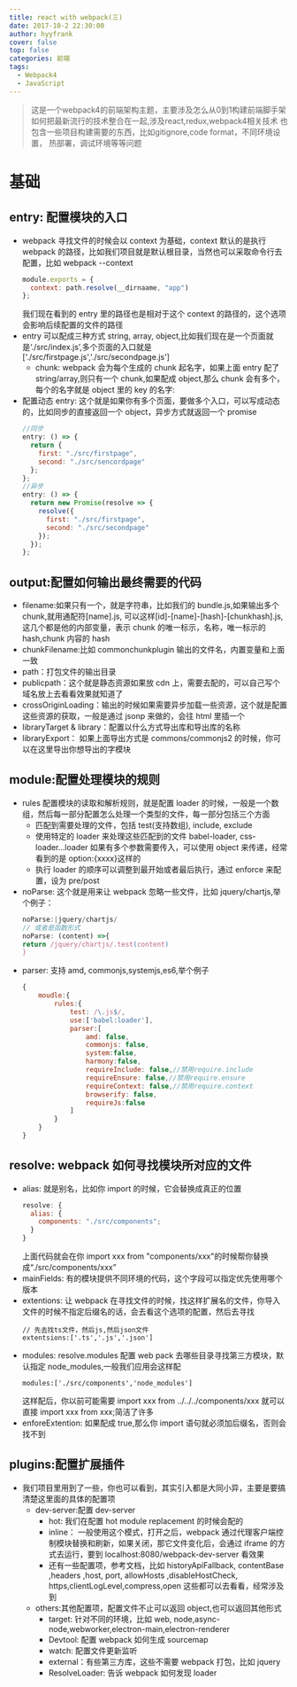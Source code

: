 ```yaml
---
title: react with webpack(三)
date: 2017-10-2 22:30:00
author: hyyfrank
cover: false
top: false
categories: 前端
tags:
  - Webpack4
  - JavaScript
---
```


> 这是一个webpack4的前端架构主题，主要涉及怎么从0到1构建前端脚手架
> 如何把最新流行的技术整合在一起,涉及react,redux,webpack4相关技术
> 也包含一些项目构建需要的东西，比如gitignore,code format，不同环境设置，
> 热部署，调试环境等等问题

# 基础
## entry: 配置模块的入口
  - webpack 寻找文件的时候会以 context 为基础，context 默认的是执行 webpack 的路径，比如我们项目就是默认根目录，当然也可以采取命令行去配置，比如 webpack --context
    ```javascript
    module.exports = {
      context: path.resolve(__dirnaame, "app")
    };
    ```
    我们现在看到的 entry 里的路径也是相对于这个 context 的路径的，这个选项会影响后续配置的文件的路径
  - entry 可以配成三种方式 string, array, object,比如我们现在是一个页面就是‘./src/index.js’,多个页面的入口就是['./src/firstpage.js','./src/secondpage.js']
    - chunk: webpack 会为每个生成的 chunk 起名字，如果上面 entry 配了 string/array,则只有一个 chunk,如果配成 object,那么 chunk 会有多个，每个的名字就是 object 里的 key 的名字:
  - 配置动态 entry:
    这个就是如果你有多个页面，要做多个入口，可以写成动态的，比如同步的直接返回一个 object，异步方式就返回一个 promise
    ```javascript
    //同步
    entry: () => {
      return {
        first: "./src/firstpage",
        second: "./src/sencordpage"
      };
    };
    //异步
    entry: () => {
      return new Promise(resolve => {
        resolve({
          first: "./src/firstpage",
          second: "./src/secondpage"
        });
      });
    };
    ```
## output:配置如何输出最终需要的代码
  - filename:如果只有一个，就是字符串，比如我们的 bundle.js,如果输出多个 chunk,就用通配符[name].js,
    可以这样[id]-[name]-[hash]-[chunkhash].js,这几个都是他的内部变量，表示 chunk 的唯一标示，名称，唯一标示的 hash,chunk 内容的 hash
  - chunkFilename:比如 commonchunkplugin 输出的文件名，内置变量和上面一致
  - path：打包文件的输出目录
  - publicpath：这个就是静态资源如果放 cdn 上，需要去配的，可以自己写个域名放上去看看效果就知道了
  - crossOriginLoading：输出的时候如果需要异步加载一些资源，这个就是配置这些资源的获取，一般是通过 jsonp 来做的，会往 html 里插一个
  - libraryTarget & library：配置以什么方式导出库和导出库的名称
  - libraryExport： 如果上面导出方式是 commons/commonjs2 的时候，你可以在这里导出你想导出的字模块
## module:配置处理模块的规则
  - rules 配置模块的读取和解析规则，就是配置 loader 的时候，一般是一个数组，然后每一部分配置怎么处理一个类型的文件，每一部分包括三个方面
    - 匹配到需要处理的文件，包括 test(支持数组), include, exclude
    - 使用特定的 loader 来处理这些匹配到的文件 babel-loader, css-loader...loader 如果有多个参数需要传入，可以使用 object 来传递，经常看到的是 option:{xxxx}这样的
    - 执行 loader 的顺序可以调整到最开始或者最后执行，通过 enforce 来配置，设为 pre/post
  - noParse: 这个就是用来让 webpack 忽略一些文件，比如 jquery/chartjs,举个例子：
    ```javascript
    noParse:|jquery/chartjs/
    // 或者是函数形式
    noParse: (content) =>{
    return /jquery/chartjs/.test(content)
    }
    ```
  - parser: 支持 amd, commonjs,systemjs,es6,举个例子
    ```javascript
    {
        moudle:{
            rules:{
                test: /\.js$/,
                use:['babel:loader'],
                parser:[
                    amd: false,
                    commonjs: false,
                    system:false,
                    harmony:false,
                    requireInclude: false,//禁用require.include
                    requireEnsure: false,//禁用require.ensure
                    requireContext: false,//禁用require.context
                    browserify: false,
                    requireJs:false
                ]
            }
        }
    }
    ```
## resolve: webpack 如何寻找模块所对应的文件
  - alias: 就是别名，比如你 import 的时候，它会替换成真正的位置
    ```javascript
    resolve: {
      alias: {
        components: "./src/components";
      }
    }
    ```
    上面代码就会在你 import xxx from "components/xxx"的时候帮你替换成“./src/components/xxx”
  - mainFields: 有的模块提供不同环境的代码，这个字段可以指定优先使用哪个版本
  - extentions: 让 webpack 在寻找文件的时候，找这样扩展名的文件，你导入文件的时候不指定后缀名的话，会去看这个选项的配置，然后去寻找
    ```
    // 先去找ts文件，然后js,然后json文件
    extentsions:['.ts','.js','.json']
    ```
  - modules: resolve.modules 配置 web pack 去哪些目录寻找第三方模块，默认指定 node_modules,一般我们应用会这样配
    ```
    modules:['./src/components','node_modules']
    ```
    这样配后，你以前可能需要 import xxx from ../../../components/xxx 就可以直接 import xxx from xxx;简洁了许多
  - enforeExtention: 如果配成 true,那么你 import 语句就必须加后缀名，否则会找不到
## plugins:配置扩展插件
  - 我们项目里用到了一些，你也可以看到，其实引入都是大同小异，主要是要搞清楚这里面的具体的配置项
    - dev-server:配置 dev-server
      - hot: 我们在配置 hot module replacement 的时候会配的
      - inline： 一般使用这个模式，打开之后，webpack 通过代理客户端控制模块替换和刷新，如果关闭，那它文件变化后，会通过 iframe 的方式去运行，要到 localhost:8080/webpack-dev-server 看效果
      - 还有一些配置项，参考文档，比如 historyApiFallback, contentBase ,headers ,host, port, allowHosts ,disableHostCheck, https,clientLogLevel,compress,open 这些都可以去看看，经常涉及到
    - others:其他配置项，配置文件不止可以返回 object,也可以返回其他形式
      - target: 针对不同的环境，比如 web, node,async-node,webworker,electron-main,electron-renderer
      - Devtool: 配置 webpack 如何生成 sourcemap
      - watch: 配置文件更新监听
      - external：有些第三方库，这些不需要 webpack 打包，比如 jquery
      - ResolveLoader: 告诉 webpack 如何发现 loader
